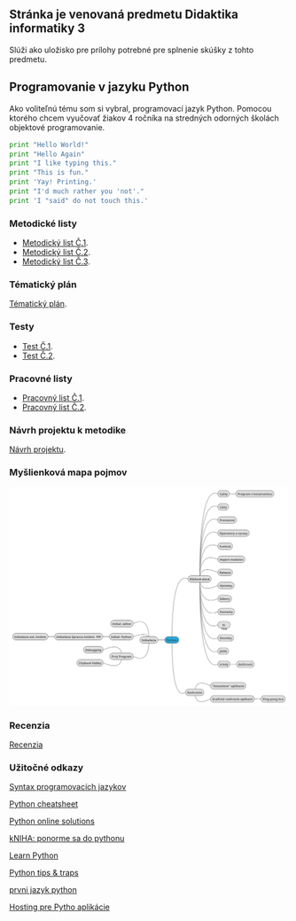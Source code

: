 ## Stránka je venovaná predmetu Didaktika informatiky 3

Slúži ako uložisko pre prílohy potrebné pre splnenie skúšky z tohto predmetu.


## Programovanie v jazyku Python

Ako voliteľnú tému som si vybral, programovací jazyk Python. Pomocou ktorého chcem vyučovať žiakov 4 ročníka na stredných odorných školách objektové programovanie.

```python
print "Hello World!"
print "Hello Again"
print "I like typing this."
print "This is fun."
print 'Yay! Printing.'
print "I'd much rather you 'not'."
print 'I "said" do not touch this.'

```

### Metodické listy

* [Metodický list Č.1](files/metodicky_list_python_01.pdf).
* [Metodický list Č.2](files/metodicky_list_python_02.pdf).
* [Metodický list Č.3](files/metodicky_list_python_03.pdf).

### Tématický plán

[Tématický plán](files/Matkulcik-tematický-plán.pdf).

### Testy
* [Test Č.1](files/Matkulcik_Test.pdf).
* [Test Č.2](files/Matkulcik_Test_02.pdf).

### Pracovné listy
* [Pracovný list Č.1](files/Matkulcik_pracovny_list.pdf).
* [Pracovný list Č.2](files/Matkulcik_pracovny_list_2.pdf).

### Návrh projektu k metodike
[Návrh projektu](files/projekt_didaktika_Matkulcik.pdf).

### Myšlienková mapa pojmov

![Myšlienková mapa](files/Matkulcik.map.svg)

### Recenzia

[Recenzia](files/Matkullcik_recenzia.pdf)

### Užitočné odkazy

[Syntax programovacích jazykov](https://syntaxdb.com/)

[Python cheatsheet](https://www.pythonsheets.com/)

[Python online solutions](http://code.runnable.com/?filter=Python&page=3&orderBy=popular)

[kNIHA: ponorme sa do pythonu](http://knihy.nic.cz/files/edice/python_3.pdf)

[Learn Python](http://learnpython.org/)

[Python tips & traps](https://www.airpair.com/python/posts/python-tips-and-traps)

[prvni jazyk python](http://macek.sandbox.cz/texty/prvni-jazyk-python/)

[Hosting pre Pytho aplikácie](https://rosti.cz/)
